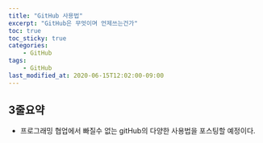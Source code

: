 ```yaml
---
title: "GitHub 사용법"
excerpt: "GitHub은 무엇이며 언제쓰는건가"
toc: true
toc_sticky: true
categories:
    - GitHub
tags:
    - GitHub
last_modified_at: 2020-06-15T12:02:00-09:00
---
```


## 3줄요약
- 프로그래밍 협업에서 빠질수 없는 gitHub의 다양한 사용법을 포스팅할 예정이다.